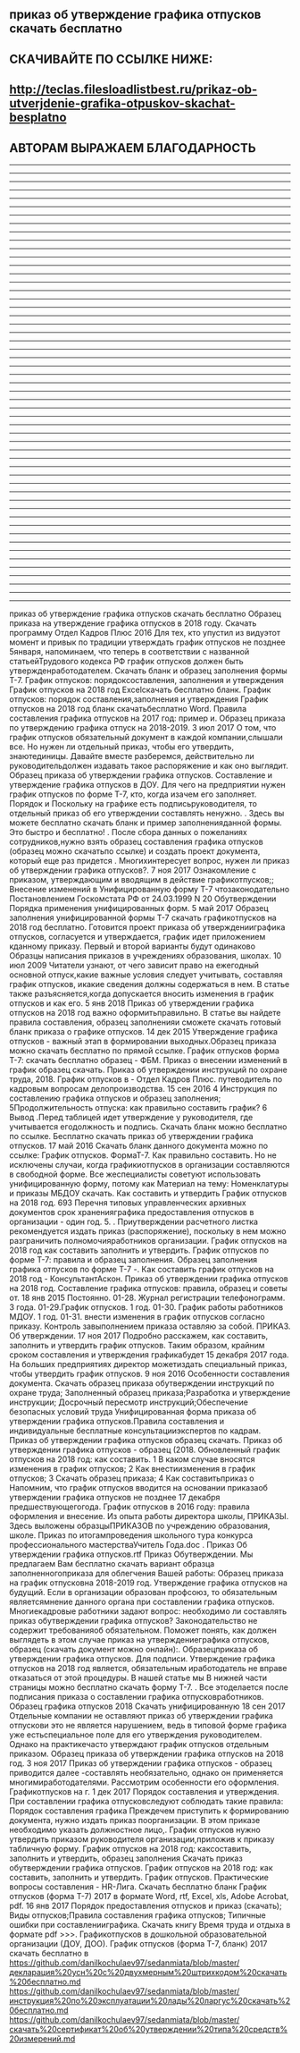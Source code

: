 приказ об утверждение графика отпусков скачать бесплатно
--------------------------------------------------
СКАЧИВАЙТЕ ПО ССЫЛКЕ НИЖЕ:
--------------------------------------------------
http://teclas.filesloadlistbest.ru/prikaz-ob-utverjdenie-grafika-otpuskov-skachat-besplatno
--------------------------------------------------
АВТОРАМ ВЫРАЖАЕМ БЛАГОДАРНОСТЬ
--------------------------------------------------
--------------------------------------------------
--------------------------------------------------
--------------------------------------------------
--------------------------------------------------
--------------------------------------------------
--------------------------------------------------
--------------------------------------------------
--------------------------------------------------
--------------------------------------------------
--------------------------------------------------
--------------------------------------------------
--------------------------------------------------
--------------------------------------------------
--------------------------------------------------
--------------------------------------------------
--------------------------------------------------
--------------------------------------------------
--------------------------------------------------
--------------------------------------------------
--------------------------------------------------
--------------------------------------------------
--------------------------------------------------
--------------------------------------------------
--------------------------------------------------
--------------------------------------------------
--------------------------------------------------
--------------------------------------------------
--------------------------------------------------
--------------------------------------------------
--------------------------------------------------
--------------------------------------------------
--------------------------------------------------
--------------------------------------------------
--------------------------------------------------
--------------------------------------------------
--------------------------------------------------
--------------------------------------------------
--------------------------------------------------
--------------------------------------------------
--------------------------------------------------
--------------------------------------------------
--------------------------------------------------
--------------------------------------------------
--------------------------------------------------
--------------------------------------------------
--------------------------------------------------
--------------------------------------------------
--------------------------------------------------
--------------------------------------------------
--------------------------------------------------
--------------------------------------------------
--------------------------------------------------
--------------------------------------------------
приказ об утверждение графика отпусков скачать бесплатно Образец приказа на утверждение графика отпусков в 2018 году. Скачать программу Отдел Кадров Плюс 2016  Для тех, кто упустил из видуэтот момент и привык по традиции утверждать график отпусков не позднее 5января, напоминаем, что теперь в соответствии с названной статьейТрудового кодекса РФ график отпусков должен быть утвержденработодателем. Скачать бланк и образец заполнения формы Т-7. График отпусков: порядоксоставления, заполнения и утверждения График отпусков на 2018 год Excelскачать бесплатно бланк. График отпусков: порядок составления,заполнения и утверждения График отпусков на 2018 год бланк скачатьбесплатно Word. Правила составления графика отпусков на 2017 год: пример и. Образец приказа по утверждению графика отпуск на 2018-2019. 3 июл 2017  О том, что график отпусков  обязательный документ в каждой компании,слышали все. Но нужен ли отдельный приказ, чтобы его утвердить, знаютединицы. Давайте вместе разберемся, действительно ли руководительдолжен издавать такое распоряжение и как оно выглядит. Образец приказа об утверждении графика отпусков. Составление и утверждение графика отпусков в ДОУ. Для чего на предприятии нужен график отпусков по форме Т-7, кто, когда изачем его заполняет. Порядок и  Поскольку на графике есть подписьруководителя, то отдельный приказ об его утверждении составлять ненужно. . Здесь вы можете бесплатно скачать бланк и пример заполненияданной формы. Это быстро и бесплатно! . После сбора данных о пожеланиях сотрудников,нужно взять образец составления графика отпусков (образец можно скачатьпо ссылке) и создать проект документа, который еще раз придется . Многихинтересует вопрос, нужен ли приказ об утверждении графика отпусков?. 7 ноя 2017  Ознакомление с приказом, утверждающим и вводящим в действие графикотпусков;; Внесение изменений в Унифицированную форму  Т-7  чтозаконодательно Постановлением Госкомстата РФ от 24.03.1999 N 20 Обутверждении Порядка применения унифицированных форм. 5 май 2017  Образец заполнения унифицированной формы Т-7  скачать графикотпусков на 2018 год бесплатно.  Готовится проект приказа об утвержденииграфика отпусков, согласуется и утверждается, график идет приложением кданному приказу. Первый и второй варианты будут одинаково
Образцы написания приказов в учреждениях образования, школах. 10 июл 2009  Читатели узнают, от чего зависит право на ежегодный основной отпуск,какие важные условия следует учитывать, составляя график отпусков, икакие сведения должны содержаться в нем. В статье также разъясняется,когда допускается вносить изменения в график отпусков и как его. 5 янв 2018  Приказ об утверждении графика отпусков на 2018 год важно оформитьправильно. В статье вы найдете правила составления, образец заполненияи сможете скачать готовый бланк приказа о графике отпусков. 14 дек 2015  Утверждение графика отпусков - важный этап в формировании выходных.Образец приказа можно скачать бесплатно по прямой ссылке. График отпусков форма Т-7: скачать бесплатно образец  - ФБМ. Приказ о внесении изменений в график образец скачать. Приказ об утверждении инструкций по охране труда, 2018. График отпусков в - Отдел Кадров Плюс. путеводитель по кадровым вопросам делопроизводства. 15 сен 2016  4 Инструкция по составлению графика отпусков и образец заполнения; 5Продолжительность отпуска: как правильно составить график? 6 Вывод .Перед таблицей идет утверждение у руководителя, где учитывается егодолжность и подпись.  Скачать бланк можно бесплатно по ссылке. Бесплатно скачать приказ об утверждении графика отпусков. 17 май 2016  Скачать бланк данного документа можно по ссылке: График отпусков. ФормаТ-7. Как правильно составить. Но не исключены случаи, когда графикиотпусков в организации составляются в свободной форме. Все жеспециалисты советуют использовать унифицированную форму, потому как
Материал на тему: Номенклатуры и приказы МБДОУ  скачать. Как составить и утвердить График отпусков на 2018 год. 693 Перечня типовых управленческих архивных документов срок храненияграфика предоставления отпусков в организации - один год. 5. . Приутверждении расчетного листка рекомендуется издать приказ (распоряжение), поскольку в нем можно разграничить полномочияработников организации. График отпусков на 2018 год как составить заполнить и утвердить. График отпусков по форме Т-7: правила и образец заполнения. Образец заполнения графика отпусков по форме Т-7 -. Как составить график отпусков на 2018 год - КонсультантАскон. Приказ об утверждении графика отпусков на 2018 год. Составление графика отпусков: правила, образец и советы от. 18 янв 2015  Постоянно. 01-28. Журнал регистрации телефонограмм. 3 года. 01-29.График отпусков. 1 год. 01-30. График работы работников МДОУ. 1 год. 01-31. внести изменения в график отпусков согласно приказу. Контроль завыполнением приказа оставляю за собой. ПРИКАЗ. Об утверждении. 17 ноя 2017  Подробно расскажем, как составить, заполнить и утвердить график отпусков. Таким образом, крайним сроком составления и утверждения графикабудет 15 декабря 2017 года.  На больших предприятиях директор можетиздать специальный приказ, чтобы утвердить график отпусков. 9 ноя 2016  Особенности составления документа. Скачать образец приказа обутверждении инструкций по охране труда; Заполненный образец приказа;Разработка и утверждение инструкции; Досрочный пересмотр инструкций;Обеспечение безопасных условий труда
Унифицированная форма приказа об утверждении графика отпусков.Правила составления и индивидуальные бесплатные консультацииэкспертов по кадрам. Приказ об утверждении графика отпусков образец скачать. Приказ об утверждении графика отпусков - образец (2018. Обновленный график отпусков на 2018 год: как составить. 1 В каком случае вносятся изменения в график отпусков; 2 Как внестиизменения в график отпусков; 3 Скачать образец приказа; 4 Как составитьприказ о  Напомним, что график отпусков вводится на основании приказаоб утверждении графика отпусков не позднее 17 декабря предшествующегогода. График отпусков в 2016 году: правила оформления и внесение. Из опыта работы директора школы, ПРИКАЗЫ.  Здесь выложены образцыПРИКАЗОВ по учреждению образования, школе. Приказ по итогампроведения школьного тура конкурса профессионального мастерстваУчитель Года.doc . Приказ Об утверждении графика отпусков.rtf  Приказ Обутверждении. Мы предлагаем Вам бесплатно скачать вариант образца заполненногоприказа для облегчения Вашей работы: Образец приказа на график отпусковна 2018-2019 год. Утверждение графика отпусков на будущий. Если в организации образован профсоюз, то обязательным являетсямнение данного органа при составлении графика отпусков. Многиекадровые работники задают вопрос: необходимо ли составлять приказ обутверждении графика отпусков? Законодательство не содержит требованияоб обязательном. Поможет понять, как должен выглядеть в этом случае приказ на утверждениеграфика отпусков, образец (скачать документ можно онлайн):. Образецприказа об утверждении графика отпусков. Для подписи. Утверждение графика отпусков на 2018 год является, обязательным иработодатель не вправе отказаться от этой процедуры. В нашей статье мы В нижней части страницы можно бесплатно скачать форму Т-7. . Все этоделается после подписания приказа о составлении графика отпусковработников. Образец графика отпусков 2018  Скачать унифицированную
18 сен 2017  Отдельные компании не оставляют приказ об утверждении графика отпускови это не является нарушением, ведь в типовой форме графика уже естьспециальное поле для его утверждения руководителем. Однако на практикечасто утверждают график отпусков отдельным приказом. Образец приказа об утверждении графика отпусков на 2018 год. 3 ноя 2017  Приказ об утверждении графика отпусков - образец приводится далее -составлять необязательно, однако он применяется многимиработодателями. Рассмотрим особенности его оформления. Графикотпусков на г. 1 дек 2017  Порядок составления и утверждения. При составлении графика отпусковследуют соблюдать такие правила: Порядок составления графика Преждечем приступить к формированию документа, нужно издать приказ поорганизации. В этом приказе необходимо указать должностное лицо,. График отпусков нужно утвердить приказом руководителя организации,приложив к приказу табличную форму.  График отпусков на 2018 год: каксоставить, заполнить и утвердить, образец заполнения Скачать приказ обутверждении графика отпусков. График отпусков на 2018 год: как составить, заполнить и утвердить. График отпусков. Практические вопросы составления  - HR-Лига. Скачать бесплатно бланк График отпусков (форма Т-7) 2017 в формате Word, rtf, Excel, xls, Adobe Acrobat, pdf. 16 янв 2017  Порядок предоставления отпусков и приказ (скачать); Виды отпусков;Правила составления графика отпусков; Типичные ошибки при составленииграфика. Скачать книгу Время труда и отдыха в формате pdf >>>. Графикотпусков в дошкольной образовательной организации (ДОУ, ДОО). График отпусков (форма Т-7, бланк) 2017 скачать бесплатно в
https://github.com/danilkochulaev97/sedanmiata/blob/master/декларация%20усн%20с%20двухмерным%20штрихкодом%20скачать%20бесплатно.md
https://github.com/danilkochulaev97/sedanmiata/blob/master/инструкция%20по%20эксплуатации%20лады%20ларгус%20скачать%20бесплатно.md
https://github.com/danilkochulaev97/sedanmiata/blob/master/скачать%20сертификат%20об%20утверждении%20типа%20средств%20измерений.md